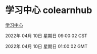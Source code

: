# 学习中心 colearnhub
[学习中心](http://59.174.26.18:56308/colearnhub/)

2022年 04月 10日 星期日 09:00:02 CST

2022年 04月 10日 星期日 01:00:02 GMT
